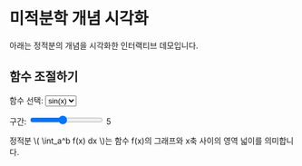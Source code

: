 # 미적분학 개념 시각화

아래는 정적분의 개념을 시각화한 인터랙티브 데모입니다.

<div id="integral-demo"></div>

<script src="https://d3js.org/d3.v7.min.js"></script>
<script src="https://cdn.jsdelivr.net/npm/mathjs@11.0.0/lib/browser/math.min.js"></script>
<script src="https://polyfill.io/v3/polyfill.min.js?features=es6"></script>
<script id="MathJax-script" async src="https://cdn.jsdelivr.net/npm/mathjax@3/es5/tex-mml-chtml.js"></script>

<script src="integral.js"></script>

## 함수 조절하기
<div id="controls">
  <label for="function-select">함수 선택:</label>
  <select id="function-select">
    <option value="sin">sin(x)</option>
    <option value="x^2">x²</option>
    <option value="exp">e^x</option>
  </select>
  
  <label for="interval-slider">구간:</label>
  <input type="range" id="interval-slider" min="1" max="10" value="5">
  <span id="interval-value">5</span>
</div>

<div id="explanation">
  정적분 \( \int_a^b f(x) dx \)는 함수 f(x)의 그래프와 x축 사이의 영역 넓이를 의미합니다.
</div>